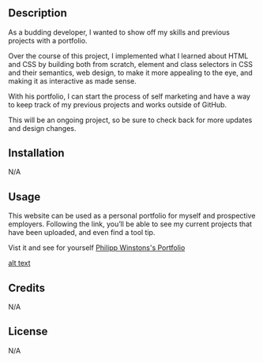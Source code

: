 # <Professional Portfolio>

## Description

As a budding developer, I wanted to show off my skills and previous projects with a portfolio. 

Over the course of this project, I implemented what I learned about HTML and CSS by building both from scratch, element and class selectors in CSS and their semantics, web design, to make it more appealing to the eye, and making it as interactive as made sense. 

With his portfolio, I can start the process of self marketing and have a way to keep track of my previous projects and works outside of GitHub.

This will be an ongoing project, so be sure to check back for more updates and design changes.

## Installation

N/A

## Usage

This website can be used as a personal portfolio for myself and prospective employers. Following the link, you’ll be able to see my current projects that have been uploaded, and even find a tool tip. 

Vist it and see for yourself [Philipp Winstons's Portfolio](https://)


[alt text](assets/images/portfolio.png)


## Credits

N/A


## License

N/A
